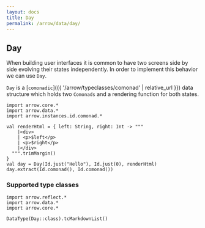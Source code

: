 ```yaml
---
layout: docs
title: Day
permalink: /arrow/data/day/
---
```


## Day

When building user interfaces it is common to have two screens side by side evolving their states independently. In order to implement this behavior we can use `Day`.

`Day` is a [`comonadic`]({{ '/arrow/typeclasses/comonad' | relative_url }}) data structure which holds two `Comonads` and a rendering function for both states.

```kotlin:ank
import arrow.core.*
import arrow.data.*
import arrow.instances.id.comonad.*

val renderHtml = { left: String, right: Int -> """     
    |<div>                                             
    | <p>$left</p>                                     
    | <p>$right</p>                                    
    |</div>                                            
  """.trimMargin()                                     
}                                                      
val day = Day(Id.just("Hello"), Id.just(0), renderHtml)
day.extract(Id.comonad(), Id.comonad())
```

### Supported type classes

```kotlin:ank:replace
import arrow.reflect.*
import arrow.data.*
import arrow.core.*

DataType(Day::class).tcMarkdownList()
```
